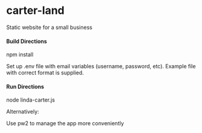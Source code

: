 # carter-land
Static website for a small business

#### Build Directions
npm install

Set up .env file with email variables (username, password, etc).  Example file with correct format is supplied.

#### Run Directions
node linda-carter.js

Alternatively:

Use pw2 to manage the app more conveniently
